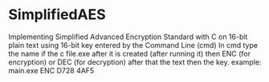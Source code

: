# SimplifiedAES
Implementing Simplified Advanced Encryption Standard with C on 16-bit plain text using 16-bit key entered by the Command Line (cmd)
In cmd type the name if the c file.exe after it is created (after running it) then ENC (for encryption) or DEC (for decryption) after that the text then the key.
example:
main.exe ENC D728 4AF5 

